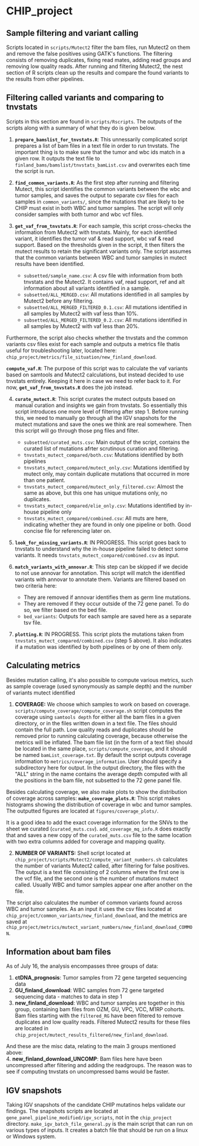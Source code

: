 # CHIP_project

## Sample filtering and variant calling
Scripts located in `scripts/Mutect2` filter the bam files, run Mutect2 on them and remove the false positives using GATK's functions. The filtering consists of removing duplicates, fixing read mates, adding read groups and removing low quality reads. After running and filtering Mutect2, the nest section of R scripts clean up the results and compare the found variants to the results from other pipelines. 

## Filtering called variants and comparing to tnvstats 
Scripts in this section are found in `scripts/Rscripts`. The outputs of the scripts along with a summary of what they do is given below.

1. **`prepare_bamslist_for_tnvstats.R`**: This unnessarily complicated script prepares a list of bam files in a text file in order to run tnvstats. The important thing is to make sure that the tumor and wbc ids match in a given row. It outputs the text file to `finland_bams/bamslist/tnvstats_bamList.csv` and overwrites each time the script is run. 

2. **`find_common_variants.R`**: As the first step after running and filtering Mutect, this script identifies the common variants between the wbc and tumor samples, and saves the output to separate csv files for each samples in `common_variants/`, since the mutations that are likely to be CHIP must exist in both WBC and tumor samples. The script will only consider samples with both tumor and wbc vcf files.

3. **`get_vaf_from_tnvstats.R`**: For each sample, this script cross-checks the information from Mutect2 with tnvstats. Mainly, for each identified variant, it identifies the tumor vaf & read support, wbc vaf & read support. Based on the thresholds given in the script, it then filters the mutect results to retain the significant variants only. The script assumes that the common variants between WBC and tumor samples in mutect results have been identified. 

	- `subsetted/sample_name.csv`: A csv file with information from both tnvstats and the Mutect2. It contains vaf, read support, ref and alt information about all variants identified in a sample. 
	- `subsetted/ALL_MERGED.csv`: All mutations identified in all samples by Mutect2 before any filtering. 
	- `subsetted/ALL_MERGED_FILTERED_0.1.csv`: All mutations identified in all samples by Mutect2 with vaf less than 10%. 
	- `subsetted/ALL_MERGED_FILTERED_0.2.csv`: All mutations identified in all samples by Mutect2 with vaf less than 20%. 

Furthermore, the script also checks whether the tnvstats and the common variants csv files exist for each sample and outputs a metrics file thatis useful for troubleshooting later, located here: `chip_project/metrics/file_situation/new_finland_download`.

**`compute_vaf.R`**: The purpose of this script was to calculate the vaf variants based on samtools and Mutect2 calculations, but instead decided to use tnvstats entirely. Keeping it here in case we need to refer back to it. For now, **`get_vaf_from_tnvstats.R`** does the job instead. 

4. **`curate_mutect.R`**: This script curates the mutect outputs based on manual curation and insights we gain from tnvstats. So essentially this script introduces one more level of filtering after step 1. Before running this, we need to manually go through all the IGV snapshots for the mutect mutations and save the ones we think are real somewhere. Then this script will go through those png files and filter. 

	- `subsetted/curated_muts.csv`: Main output of the script, contains the curated list of mutations afrter scrutinous curation and filtering.
	- `tnvstats_mutect_compared/both.csv`: Mutations identified by both pipelines
	- `tnvstats_mutect_compared/mutect_only.csv`: Mutations identified by mutect only, may contain duplicate mutations that occurred in more than one patient.
	- `tnvstats_mutect_compared/mutect_only_filtered.csv`: Almost the same as above, but this one has unique mutations only, no duplicates. 
	- `tnvstats_mutect_compared/elie_only.csv`: Mutations identified by in-house pipeline only
	- `tnvstats_mutect_compared/combined.csv`: All muts are here, indicating whether they are found in only one pipeline or both. Good concise file for referencing later on. 

5. **`look_for_missing_variants.R`**: IN PROGRESS. This script goes back to tnvstats to understand why the in-house pipeline failed to detect some variants. It needs `tnvstats_mutect_compared/combined.csv` as input.

6. **`match_variants_with_annovar.R`**: This step can be skipped if we decide to not use annovar for annotation. This script will match the identified variants with annovar to annotate them. Variants are filtered based on two criteria here: 
	- They are removed if annovar identifies them as germ line mutations. 
	- They are removed if they occur outside of the 72 gene panel. To do so, we filter based on the bed file. 
	- `bed_variants`: Outputs for each sample are saved here as a separate tsv file. 

7. **`plotting.R`**: IN PROGRESS. This script plots the mutations taken from `tnvstats_mutect_compared/combined.csv` (step 5 above). It also indicates if a mutation was identified by both pipelines or by one of them only. 

## Calculating metrics
Besides mutation calling, it's also possible to compute various metrics, such as sample coverage (used synonymously as sample depth) and the number of variants mutect identified

1. **COVERAGE:** We choose which samples to work on based on coverage. `scripts/compute_coverage/compute_coverage.sh` script computes the coverage using `samtools depth` for either all the bam files in a given directory, or in the files written down in a text file. The files should contain the full path. Low quality reads and duplicates should be removed prior to running calculating coverage, because otherwise the metrics will be inflated. The bam file list (in the form of a text file) should be located in the same place, `scripts/compute_coverage`, and it should be named `bamList_coverage.txt`. By default the script outputs coverage information to `metrics/coverage_information`. User should specify a subdirectory here for output. In the output directory, the files with the "ALL" string in the name contains the average depth computed with all the positions in the bam file, not subsetted to the 72 gene panel file.  

Besides calculating coverage, we also make plots to show the distribution of coverage across samples: 
**`make_coverage_plots.R`**: This script makes histograms showing the distribution of coverage in wbc and tumor samples. The outputted figures are located at `figures/coverage_plots/`.

It is a good idea to add the exact coverage information for the SNVs to the sheet we curated (`curated_muts.csv`). `add_coverage_mq_info.R` does exactly that and saves a new copy of the `curated_muts.csv` file to the same location with two extra columns added for coverage and mapping quality.

2. **NUMBER OF VARIANTS:** Shell script located at `chip_project/scripts/Mutect2/compute_variant_numbers.sh` calculates the number of variants Mutect2 called, after filtering for false positives. The output is a text file consisting of 2 columns where the first one is the vcf file, and the second one is the number of mutations mutect called. Usually WBC and tumor samples appear one after another on the file.

The script also calculates the number of common variants found across WBC and tumor samples. As an input it uses the csv files located at `chip_project/common_variants/new_finland_download`, and the metrics are saved at `chip_project/metrics/mutect_variant_numbers/new_finland_download_COMMON`. 

## Information about bam files 
As of July 16, the analysis encompasses three groups of data: 
1. **ctDNA_prognosis**: Tumor samples from 72 gene targeted sequencing data 
2. **GU_finland_download**: WBC samples from 72 gene targeted sequencing data - matches to data in step 1 
3. **new_finland_download**: WBC and tumor samples are together in this group, containing bam files from OZM, GU, VPC, VCC, M1RP cohorts. Bam files starting with the `filtered_RG` have been filtered to remove duplicates and low quality reads. Filtered Mutect2 results for these files are located in `chip_project/mutect_results_filtered/new_finland_download`. 

And these are the misc data, relating to the main 3 groups mentioned above:  
4. **new_finland_download_UNCOMP**: Bam files here have been uncompressed after filtering and adding the readgroups. The reason was to see if computing tnvstats on uncompressed bams would be faster.

## IGV snapshots
Taking IGV snapshots of the candidate CHIP mutatinos helps validate our findings. The snapshots scripts are located at `gene_panel_pipeline_modified/igv_scripts`, not in the `chip_project` directory. `make_igv_batch_file_general.py` is the main script that can run on various types of inputs. It creates a batch file that should be run on a linux or Windows system.